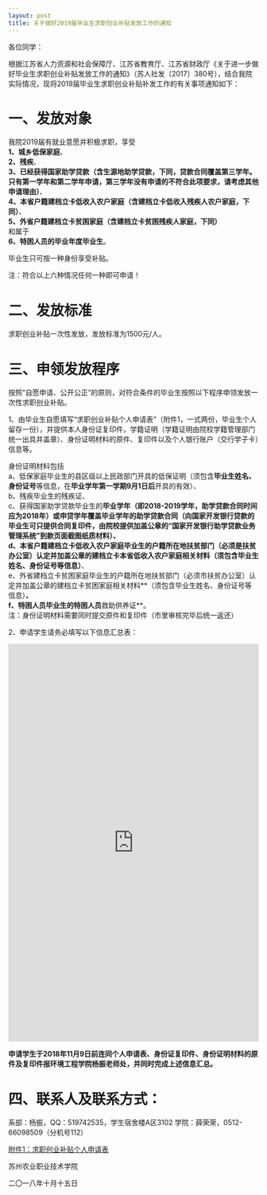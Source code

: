 ```yaml
---
layout: post
title: 关于做好2019届毕业生求职创业补贴发放工作的通知
---
```


各位同学：

根据江苏省人力资源和社会保障厅、江苏省教育厅、江苏省财政厅《关于进一步做好毕业生求职创业补贴发放工作的通知》（苏人社发〔2017〕380号），结合我院实际情况，现将2019届毕业生求职创业补贴补发工作的有关事项通知如下：

<!--more-->

# 一、发放对象

我院2019届有就业意愿并积极求职，享受    
**1、城乡低保家庭**、    
**2、残疾**、    
**3、已经获得国家助学贷款（含生源地助学贷款，下同，贷款合同覆盖第三学年。只有第一学年和第二学年申请，第三学年没有申请的不符合此项要求，请考虑其他申请理由）**、    
**4、本省户籍建档立卡低收入农户家庭（含建档立卡低收入残疾人农户家庭，下同）**、        
**5、外省户籍建档立卡贫困家庭（含建档立卡贫困残疾人家庭，下同）**    
和属于    
**6、特困人员的毕业年度毕业生**。    

毕业生只可按一种身份享受补贴。    

注：符合以上六种情况任何一种即可申请！    

# 二、发放标准

求职创业补贴一次性发放，发放标准为1500元/人。

# 三、申领发放程序

按照“自愿申请、公开公正”的原则，对符合条件的毕业生按照以下程序申领发放一次性求职创业补贴。

1、由毕业生自愿填写“求职创业补贴个人申请表”（附件1，一式两份，毕业生个人留存一份），并提供本人身份证复印件，学籍证明（学籍证明由院校学籍管理部门统一出具并盖章）、身份证明材料的原件、复印件以及个人银行账户（交行学子卡）信息等。

身份证明材料包括    
a、低保家庭毕业生的县区级以上民政部门开具的低保证明（须包含**毕业生姓名、身份证号**等信息，在**毕业学年第一学期9月1日后**开具的有效）、    
b、残疾毕业生的残疾证、    
c、获得国家助学贷款毕业生的**毕业学年（即2018-2019学年，助学贷款合同时间应为2018年）**或申贷学年覆盖毕业学年的助学贷款合同（向国家开发银行贷款的毕业生可只提供合同复印件，由院校提供加盖公章的“国家开发银行助学贷款业务管理系统”到款页面截图纸质材料）、    
d、本省户籍建档立卡低收入农户家庭毕业生的户籍所在地扶贫部门（必须是扶贫办公室）认定并加盖公章的建档立卡本省低收入农户家庭相关材料**（须包含毕业生姓名、身份证号等信息）**、    
e、外省建档立卡贫困家庭毕业生的户籍所在地扶贫部门（必须市扶贫办公室）认定并加盖公章的建档立卡贫困家庭相关材料**（须包含毕业生姓名、身份证号等信息）**、    
f、特困人员毕业生的特困人员**救助供养证**。    
注：身份证明材料需要同时提交原件和复印件（市里审核完毕后统一返还）

2、申请学生请务必填写以下信息汇总表：

<iframe height="800" allowTransparency="true" style="width:100%;border:none;overflow:auto;" frameborder="0" src="http://zhenyang.mikecrm.com/ZuLm5Lz"> </iframe>

**申请学生于2018年11月9日前连同个人申请表、身份证复印件、身份证明材料的原件及复印件报环境工程学院杨振老师处，并同时完成上述信息汇总。**

# 四、联系人及联系方式：

系部：杨振，QQ：519742535，学生宿舍楼A区3102
学院：薛荣荣，0512-66098509（分机号112）


[附件1：求职创业补贴个人申请表](https://share.weiyun.com/5WoOUty)

苏州农业职业技术学院

二〇一八年十月十五日
